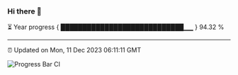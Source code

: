 ### Hi there 👋

⏳ Year progress { ████████████████████████████▁▁ } 94.32 %

---

⏰ Updated on Mon, 11 Dec 2023 06:11:11 GMT

![Progress Bar CI](https://github.com/Shyam-Makwana/GitHub-Actions-Demo/workflows/Progress%20Bar%20CI/badge.svg)
